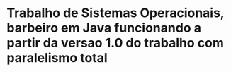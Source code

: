 # Trabalho de Sistemas Operacionais, barbeiro em Java funcionando a partir da versao 1.0 do trabalho com paralelismo total 
